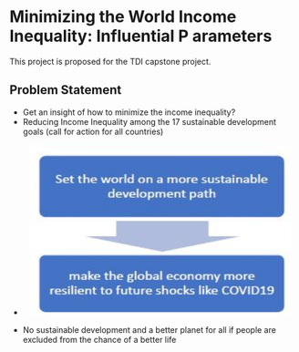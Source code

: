 # Minimizing the World Income Inequality: Influential P arameters
This project is proposed for the TDI capstone project.

## Problem Statement
* Get an insight of how to minimize the income inequality?
* Reducing Income Inequality among the 17 sustainable development goals (call for action for all countries)
* <p align="center">
  <img width="460" height="300" src='/Images/flowchart_prob_stat.JPG'>
</p>

* No sustainable development and a better planet for all if people are excluded from the chance of a better life
